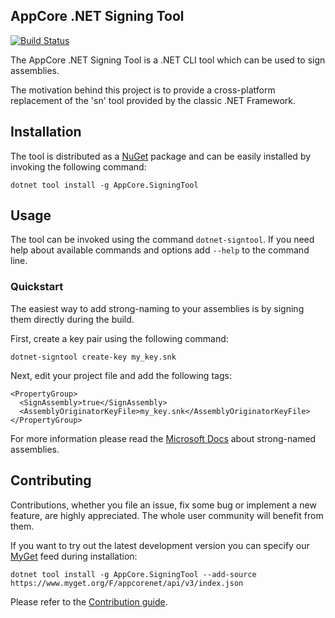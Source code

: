 AppCore .NET Signing Tool
-------------------------

[![Build Status](https://dev.azure.com/AppCoreNet/SigningTool/_apis/build/status/AppCoreNet.SigningTool%20CI?branchName=dev)](https://dev.azure.com/AppCoreNet/SigningTool/_build/latest?definitionId=14&branchName=dev)

The AppCore .NET Signing Tool is a .NET CLI tool which can be used to sign assemblies.

The motivation behind this project is to provide a cross-platform replacement of the 'sn' tool provided
by the classic .NET Framework.

## Installation

The tool is distributed as a [NuGet](https://nuget.org) package and can be easily installed by invoking the following
command:

```
dotnet tool install -g AppCore.SigningTool
```

## Usage

The tool can be invoked using the command `dotnet-signtool`. If you need help about available
commands and options add `--help` to the command line.

### Quickstart

The easiest way to add strong-naming to your assemblies is by signing them directly during the build.

First, create a key pair using the following command:

```
dotnet-signtool create-key my_key.snk
```

Next, edit your project file and add the following tags:

```
<PropertyGroup>
  <SignAssembly>true</SignAssembly>
  <AssemblyOriginatorKeyFile>my_key.snk</AssemblyOriginatorKeyFile>
</PropertyGroup>
```

For more information please read the [Microsoft Docs](https://docs.microsoft.com/en-us/dotnet/standard/assembly/strong-named) about
strong-named assemblies.

## Contributing

Contributions, whether you file an issue, fix some bug or implement a new feature, are highly appreciated. The whole user community
will benefit from them.

If you want to try out the latest development version you can specify our [MyGet](https://www.myget.org/gallery/appcorenet)
feed during installation:

```
dotnet tool install -g AppCore.SigningTool --add-source https://www.myget.org/F/appcorenet/api/v3/index.json
```

Please refer to the [Contribution guide](CONTRIBUTING.md).
